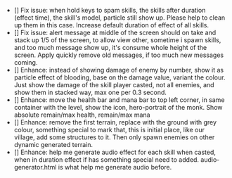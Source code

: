 - [] Fix issue: when hold keys to spam skills, the skills after duration (effect time), the skill's model, particle still show up. Please help to clean up them in this case. Increase default duration of effect of all skills.
- [] Fix issue: alert message at middle of the screen should on take and stack up 1/5 of the screen, to allow view other, sometime i spawn skills, and too much message show up, it's consume whole height of the screen. Apply quickly remove old messages, if too much new messages coming.
- [] Enhance: instead of showing damage of enemy by number, show it as particle effect of blooding, base on the damage value, variant the colour. Just show the damage of the skill player casted, not all enemies, and show them in stacked way, max one per 0.3 second.
- [] Enhance: move the health bar and mana bar to top left corner, in same container with the level, show the icon, hero-portrait of the monk. Show absolute remain/max health, remain/max mana
- [] Enhance: remove the first terrain, replace with the ground with grey colour, something special to mark that, this is initial place, like our village, add some structures to it. Then only spawn enemies on other dynamic generated terrain.
- [] Enhance: help me generate audio effect for each skill when casted, when in duration effect if has something special need to added. audio-generator.html is what help me generate audio before.